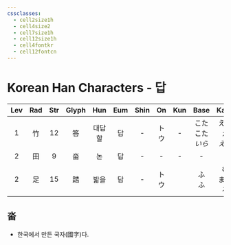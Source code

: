 ```yaml
---
cssclasses:
  - cell2size1h
  - cell4size2
  - cell7size1h
  - cell12size1h
  - cell4fontkr
  - cell12fontcn
---
```


# Korean Han Characters - 답

| Lev | Rad | Str | Glyph | Hun | Eum | Shin | On  | Kun |       Base       |      Kana       | Simp |   Man    |  Can  | Viet |   Note    |
| :-: | :-: | :-: | :---: | :-: | :-: | :--: | :-: | :-: | :--------------: | :-------------: | :--: | :------: | :---: | :--: | :-------: |
|  1  |  竹  | 12  |   答   | 대답할 |  답  |  -   | トウ  |  -  | こた<br>こた<br>*いら* | える<br>え<br>*える* |  -   | dā<br>dá | daap3 | đáp  |     -     |
|  2  |  田  |  9  |   畓   |  논  |  답  |  -   |  -  |  -  |        -         |        -        |  -   |    -     |   -   |  -   | [畓](<#畓>) |
|  2  |  足  | 15  |   踏   | 밟을  |  답  |  -   | トウ  |     |      ふ<br>ふ      |    む<br>まえる     |  -   | tā<br>tà | daap6 | đạp  |     -     |

## 畓

- 한국에서 만든 국자(國字)다.
